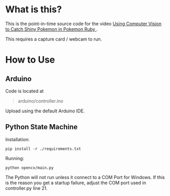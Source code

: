 # What is this?
This is the point-in-time source code for the video [ Using Computer Vision to Catch Shiny Pokemon in Pokemon Ruby ](https://www.youtube.com/watch?v=VRqTQQnRZxk).

This requires a capture card / webcam to run.

# How to Use

## Arduino

Code is located at 

> arduino/controller.ino

Upload using the default Arduino IDE.

## Python State Machine
Installation:
```
pip install -r ./requirements.txt
```
Running:
```
python opencv/main.py
```
The Python will not run unless it connect to a COM Port for Windows. If this is the reason you get a startup failure, adjust the COM port used in controller.py line 21.

